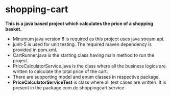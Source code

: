 # shopping-cart

**This is a java based project which calculates the price of a shopping basket.**
- Minumum java version 8 is required as this project uses java stream api.
- junit-5 is used for unit testing. The required maven dependency is provided in pom.xml.
- CartRunner.java is the starting class having main method to run the project.
- PriceCalculatorService.java is the class where all the business logics are written to calculate the total price of the cart.
- There are supporting model and enum classes in respective package.
- **PriceCalculatorServiceTest** is class where all test cases are written. It is present in the package com.dc.shoppingcart.service
